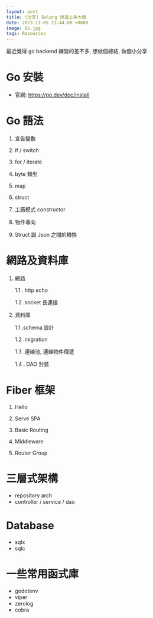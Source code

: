 ```yaml
---
layout: post
title: (分享) Golang 快速上手大綱
date: 2023-11-05 21:44:00 +0800
image: 02.jpg
tags: Resources
---
```


最近覺得 go backend 練習的差不多, 想做個總結, 做個小分享

# Go 安裝

- 官網: https://go.dev/doc/install

# Go 語法

1. 宣告變數

2. if / switch

3. for / iterate

4. byte 類型

5. map

6. struct

7. 工廠模式 constructor

8. 物件導向

9. Struct 跟 Json 之間的轉換

# 網路及資料庫

1. 網路

   1.1 . http echo

   1.2 .socket 長連接

2. 資料庫

   1.1 .schema 設計

   1.2 .migration

   1.3 .連線池, 連線物件傳遞

   1.4 . DAO 封裝

# Fiber 框架

1. Hello

2. Serve SPA

3. Basic Routing

4. Middleware

5. Router Group

# 三層式架構

- repository arch
- controller / service / dao

# Database

- sqlx
- sqlc

# 一些常用函式庫

- godotenv
- viper
- zerolog
- cobra
